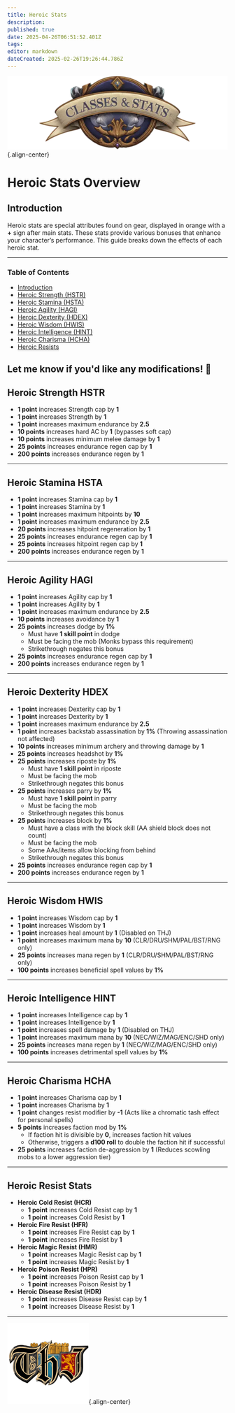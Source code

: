 ```yaml
---
title: Heroic Stats
description: 
published: true
date: 2025-04-26T06:51:52.401Z
tags: 
editor: markdown
dateCreated: 2025-02-26T19:26:44.786Z
---
```


![statsandclasses.webp](/classes-and-abilities/statsandclasses.webp){.align-center}

# Heroic Stats Overview


## Introduction

Heroic stats are special attributes found on gear, displayed in orange with a **+** sign after main stats. These stats provide various bonuses that enhance your character’s performance. This guide breaks down the effects of each heroic stat.

---

### Table of Contents

- [Introduction](#introduction)
- [Heroic Strength (HSTR)](#heroic-strength-hstr)
- [Heroic Stamina (HSTA)](#heroic-stamina-hsta)
- [Heroic Agility (HAGI)](#heroic-agility-hagi)
- [Heroic Dexterity (HDEX)](#heroic-dexterity-hdex)
- [Heroic Wisdom (HWIS)](#heroic-wisdom-hwis)
- [Heroic Intelligence (HINT)](#heroic-intelligence-hint)
- [Heroic Charisma (HCHA)](#heroic-charisma-hcha)
- [Heroic Resists](#heroic-resist-stats)


Let me know if you'd like any modifications! 🚀
---

## Heroic Strength HSTR

-   **1 point** increases Strength cap by **1**
-   **1 point** increases Strength by **1**
-   **1 point** increases maximum endurance by **2.5**
-   **10 points** increases hard AC by **1** (bypasses soft cap)
-   **10 points** increases minimum melee damage by **1**
-   **25 points** increases endurance regen cap by **1**
-   **200 points** increases endurance regen by **1**

---

## Heroic Stamina HSTA

-   **1 point** increases Stamina cap by **1**
-   **1 point** increases Stamina by **1**
-   **1 point** increases maximum hitpoints by **10**
-   **1 point** increases maximum endurance by **2.5**
-   **20 points** increases hitpoint regeneration by **1**
-   **25 points** increases endurance regen cap by **1**
-   **25 points** increases hitpoint regen cap by **1**
-   **200 points** increases endurance regen by **1**

---

## Heroic Agility HAGI

-   **1 point** increases Agility cap by **1**
-   **1 point** increases Agility by **1**
-   **1 point** increases maximum endurance by **2.5**
-   **10 points** increases avoidance by **1**
-   **25 points** increases dodge by **1%**
    -   Must have **1 skill point** in dodge
    -   Must be facing the mob (Monks bypass this requirement)
    -   Strikethrough negates this bonus
-   **25 points** increases endurance regen cap by **1**
-   **200 points** increases endurance regen by **1**

---

## Heroic Dexterity HDEX

-   **1 point** increases Dexterity cap by **1**
-   **1 point** increases Dexterity by **1**
-   **1 point** increases maximum endurance by **2.5**
-   **1 point** increases backstab assassination by **1%** (Throwing assassination not affected)
-   **10 points** increases minimum archery and throwing damage by **1**
-   **25 points** increases headshot by **1%**
-   **25 points** increases riposte by **1%**
    -   Must have **1 skill point** in riposte
    -   Must be facing the mob
    -   Strikethrough negates this bonus
-   **25 points** increases parry by **1%**
    -   Must have **1 skill point** in parry
    -   Must be facing the mob
    -   Strikethrough negates this bonus
-   **25 points** increases block by **1%**
    -   Must have a class with the block skill (AA shield block does not count)
    -   Must be facing the mob
    -   Some AAs/items allow blocking from behind
    -   Strikethrough negates this bonus
-   **25 points** increases endurance regen cap by **1**
-   **200 points** increases endurance regen by **1**

---

## Heroic Wisdom HWIS

-   **1 point** increases Wisdom cap by **1**
-   **1 point** increases Wisdom by **1**
-   **1 point** increases heal amount by **1** (Disabled on THJ)
-   **1 point** increases maximum mana by **10** (CLR/DRU/SHM/PAL/BST/RNG only)
-   **25 points** increases mana regen by **1** (CLR/DRU/SHM/PAL/BST/RNG only)
-   **100 points** increases beneficial spell values by **1%**

---

## Heroic Intelligence HINT

-   **1 point** increases Intelligence cap by **1**
-   **1 point** increases Intelligence by **1**
-   **1 point** increases spell damage by **1** (Disabled on THJ)
-   **1 point** increases maximum mana by **10** (NEC/WIZ/MAG/ENC/SHD only)
-   **25 points** increases mana regen by **1** (NEC/WIZ/MAG/ENC/SHD only)
-   **100 points** increases detrimental spell values by **1%**

---

## Heroic Charisma HCHA

-   **1 point** increases Charisma cap by **1**
-   **1 point** increases Charisma by **1**
-   **1 point** changes resist modifier by **\-1** (Acts like a chromatic tash effect for personal spells)
-   **5 points** increases faction mod by **1%**
    -   If faction hit is divisible by **0**, increases faction hit values
    -   Otherwise, triggers a **d100 roll** to double the faction hit if successful
-   **25 points** increases faction de-aggression by **1** (Reduces scowling mobs to a lower aggression tier)

---

## Heroic Resist Stats

-   **Heroic Cold Resist (HCR)**
    -   **1 point** increases Cold Resist cap by **1**
    -   **1 point** increases Cold Resist by **1**
-   **Heroic Fire Resist (HFR)**
    -   **1 point** increases Fire Resist cap by **1**
    -   **1 point** increases Fire Resist by **1**
-   **Heroic Magic Resist (HMR)**
    -   **1 point** increases Magic Resist cap by **1**
    -   **1 point** increases Magic Resist by **1**
-   **Heroic Poison Resist (HPR)**
    -   **1 point** increases Poison Resist cap by **1**
    -   **1 point** increases Poison Resist by **1**
-   **Heroic Disease Resist (HDR)**
    -   **1 point** increases Disease Resist cap by **1**
    -   **1 point** increases Disease Resist by **1**

---

![pagebreak1.webp](/pagebreak1.webp){.align-center}

<!-- Google tag (gtag.js) -->
<script async src="https://www.googletagmanager.com/gtag/js?id=G-MVCP8JH19G"></script>
<script>
  window.dataLayer = window.dataLayer || [];
  function gtag(){dataLayer.push(arguments);}
  gtag('js', new Date());

  gtag('config', 'G-MVCP8JH19G');
</script>